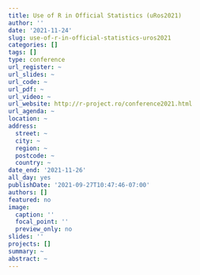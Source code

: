 ```yaml
---
title: Use of R in Official Statistics (uRos2021)
author: ''
date: '2021-11-24'
slug: use-of-r-in-official-statistics-uros2021
categories: []
tags: []
type: conference
url_register: ~
url_slides: ~
url_code: ~
url_pdf: ~
url_video: ~
url_website: http://r-project.ro/conference2021.html
url_agenda: ~
location: ~
address:
  street: ~
  city: ~
  region: ~
  postcode: ~
  country: ~
date_end: '2021-11-26'
all_day: yes
publishDate: '2021-09-27T10:47:46-07:00'
authors: []
featured: no
image:
  caption: ''
  focal_point: ''
  preview_only: no
slides: ''
projects: []
summary: ~
abstract: ~
---
```


<!--more-->
